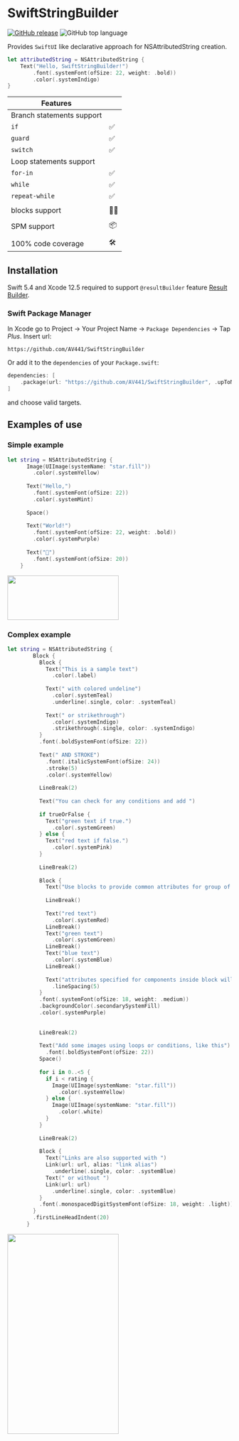 # SwiftStringBuilder
[![GitHub release](https://img.shields.io/github/release/av441/swiftstringbuilder.svg)]()
![GitHub top language](https://img.shields.io/github/languages/top/av441/swiftstringbuilder.svg)

Provides `SwiftUI` like declarative approach for NSAttributedString creation.
```swift
let attributedString = NSAttributedString {
    Text("Hello, SwiftStringBuilder!")
        .font(.systemFont(ofSize: 22, weight: .bold))
        .color(.systemIndigo)
}
```
| Features | |
| - | - |
| Branch statements support |  |
| `if` | ✅ |
| `guard` | ✅ |
| `switch` | ✅ |
| Loop statements support |  |
|`for-in`| ✅ |
| `while`| ✅ |
| `repeat-while`| ✅ |
|||
| blocks support | ⛓️‍💥 |
|||
| SPM support | 📦 |
|||
| 100% code coverage | 🛠️ |



## Installation

Swift 5.4 and Xcode 12.5 required to support `@resultBuilder` feature [Result Builder](https://github.com/apple/swift-evolution/blob/main/proposals/0289-result-builders.md).

### Swift Package Manager

In Xcode go to Project -> Your Project Name -> `Package Dependencies` -> Tap *Plus*. Insert url:

```
https://github.com/AV441/SwiftStringBuilder
```

Or add it to the `dependencies` of your `Package.swift`:

```swift
dependencies: [
    .package(url: "https://github.com/AV441/SwiftStringBuilder", .upToNextMajor(from: "1.0.1"))
]
```

and choose valid targets.

## Examples of use

### Simple example
```swift
let string = NSAttributedString {
      Image(UIImage(systemName: "star.fill"))
        .color(.systemYellow)
      
      Text("Hello,")
        .font(.systemFont(ofSize: 22))
        .color(.systemMint)
      
      Space()
      
      Text("World!")
        .font(.systemFont(ofSize: 22, weight: .bold))
        .color(.systemPurple)
      
      Text("👋")
        .font(.systemFont(ofSize: 20))
    }
```
<img src="https://github.com/AV441/SwiftStringBuilder/assets/103361928/01f55b38-4f9c-457f-90df-2b0fef44cda4" width="250" height="100">

### Complex example
```swift
let string = NSAttributedString {
        Block {
          Block {
            Text("This is a sample text")
              .color(.label)
            
            Text(" with colored undeline")
              .color(.systemTeal)
              .underline(.single, color: .systemTeal)
            
            Text(" or strikethrough")
              .color(.systemIndigo)
              .strikethrough(.single, color: .systemIndigo)
          }
          .font(.boldSystemFont(ofSize: 22))
          
          Text(" AND STROKE")
            .font(.italicSystemFont(ofSize: 24))
            .stroke(5)
            .color(.systemYellow)
          
          LineBreak(2)
          
          Text("You can check for any conditions and add ")
          
          if trueOrFalse {
            Text("green text if true.")
              .color(.systemGreen)
          } else {
            Text("red text if false.")
              .color(.systemPink)
          }
          
          LineBreak(2)
          
          Block {
            Text("Use blocks to provide common attributes for group of components, such as font, color, paragraph style etc.")
            
            LineBreak()
            
            Text("red text")
              .color(.systemRed)
            LineBreak()
            Text("green text")
              .color(.systemGreen)
            LineBreak()
            Text("blue text")
              .color(.systemBlue)
            LineBreak()
            
            Text("attributes specified for components inside block will be applied only for that components, and common attributes also will be adde to all of the components inside the block")
              .lineSpacing(5)
          }
          .font(.systemFont(ofSize: 18, weight: .medium))
          .backgroundColor(.secondarySystemFill)
          .color(.systemPurple)
          
          
          LineBreak(2)
          
          Text("Add some images using loops or conditions, like this")
            .font(.boldSystemFont(ofSize: 22))
          Space()
          
          for i in 0..<5 {
            if i < rating {
              Image(UIImage(systemName: "star.fill"))
                .color(.systemYellow)
            } else {
              Image(UIImage(systemName: "star.fill"))
                .color(.white)
            }
          }
          
          LineBreak(2)
          
          Block {
            Text("Links are also supported with ")
            Link(url: url, alias: "link alias")
              .underline(.single, color: .systemBlue)
            Text(" or without ")
            Link(url: url)
              .underline(.single, color: .systemBlue)
          }
          .font(.monospacedDigitSystemFont(ofSize: 18, weight: .light))
        }
        .firstLineHeadIndent(20)
      }
```
<img src="https://github.com/AV441/SwiftStringBuilder/assets/103361928/1980fc0c-172e-4cdf-8103-449c7df040c3)" width="250" height="450">
